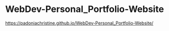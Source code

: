# WebDev-Personal_Portfolio-Website

https://padoniachristine.github.io/WebDev-Personal_Portfolio-Website/
